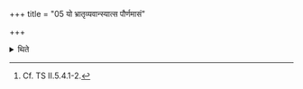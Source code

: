+++
title = "05 यो भ्रातृव्यवान्स्यात्स पौर्णमासं"

+++

<details><summary>थिते</summary>

5. A (sacrificer) who has enemies, after having completely established (i.e. completed) the Purṇamāsa-(full-moon sacrifice), should additionally perform this offering (consisting of) a (sacrificial bread) on eleven potsherds for Agni and Viṣṇu, rice-pap for Sarasvati and (another) rice-pap for Sarasvat.[^1]   


[^1]: Cf. TS II.5.4.1-2.
</details>

